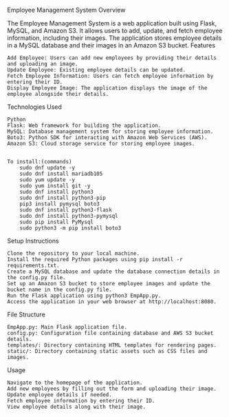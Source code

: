 Employee Management System
Overview

The Employee Management System is a web application built using Flask, MySQL, and Amazon S3. It allows users to add, update, and fetch employee information, including their images. The application stores employee details in a MySQL database and their images in an Amazon S3 bucket.
Features

    Add Employee: Users can add new employees by providing their details and uploading an image.
    Update Employee: Existing employee details can be updated.
    Fetch Employee Information: Users can fetch employee information by entering their ID.
    Display Employee Image: The application displays the image of the employee alongside their details.

Technologies Used

    Python
    Flask: Web framework for building the application.
    MySQL: Database management system for storing employee information.
    Boto3: Python SDK for interacting with Amazon Web Services (AWS).
    Amazon S3: Cloud storage service for storing employee images.


    To install:(commands)
        sudo dnf update -y
        sudo dnf install mariadb105
        sudo yum update -y
        sudo yum install git -y
        sudo dnf install python3
        sudo dnf install python3-pip
        pip3 install pymysql boto3
        sudo dnf install python3-flask
        sudo dnf install python3-pymysql
        sudo pip install PyMysql
        sudo python3 -m pip install boto3



Setup Instructions

    Clone the repository to your local machine.
    Install the required Python packages using pip install -r requirements.txt.
    Create a MySQL database and update the database connection details in the config.py file.
    Set up an Amazon S3 bucket to store employee images and update the bucket name in the config.py file.
    Run the Flask application using python3 EmpApp.py.
    Access the application in your web browser at http://localhost:8080.

File Structure

    EmpApp.py: Main Flask application file.
    config.py: Configuration file containing database and AWS S3 bucket details.
    templates/: Directory containing HTML templates for rendering pages.
    static/: Directory containing static assets such as CSS files and images.

Usage

    Navigate to the homepage of the application.
    Add new employees by filling out the form and uploading their image.
    Update employee details if needed.
    Fetch employee information by entering their ID.
    View employee details along with their image.
